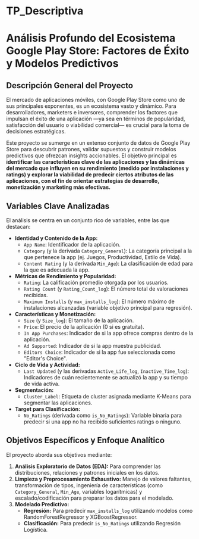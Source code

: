 # TP_Descriptiva
# Análisis Profundo del Ecosistema Google Play Store: Factores de Éxito y Modelos Predictivos

## Descripción General del Proyecto

El mercado de aplicaciones móviles, con Google Play Store como uno de sus principales exponentes, es un ecosistema vasto y dinámico. Para desarrolladores, marketers e inversores, comprender los factores que impulsan el éxito de una aplicación —ya sea en términos de popularidad, satisfacción del usuario o viabilidad comercial— es crucial para la toma de decisiones estratégicas.

Este proyecto se sumerge en un extenso conjunto de datos de Google Play Store para descubrir patrones, validar supuestos y construir modelos predictivos que ofrezcan insights accionables. El objetivo principal es **identificar las características clave de las aplicaciones y las dinámicas del mercado que influyen en su rendimiento (medido por instalaciones y ratings) y explorar la viabilidad de predecir ciertos atributos de las aplicaciones, con el fin de orientar estrategias de desarrollo, monetización y marketing más efectivas.**

## Variables Clave Analizadas

El análisis se centra en un conjunto rico de variables, entre las que destacan:

* **Identidad y Contenido de la App:**
    * `App Name`: Identificador de la aplicación.
    * `Category` (y la derivada `Category_General`): La categoría principal a la que pertenece la app (ej. Juegos, Productividad, Estilo de Vida).
    * `Content Rating` (y la derivada `Min_Age`): La clasificación de edad para la que es adecuada la app.
* **Métricas de Rendimiento y Popularidad:**
    * `Rating`: La calificación promedio otorgada por los usuarios.
    * `Rating Count` (y `Rating_Count_log`): El número total de valoraciones recibidas.
    * `Maximum Installs` (y `max_installs_log`): El número máximo de instalaciones alcanzadas (variable objetivo principal para regresión).
* **Características y Monetización:**
    * `Size` (y `Size_log`): El tamaño de la aplicación.
    * `Price`: El precio de la aplicación (0 si es gratuita).
    * `In App Purchases`: Indicador de si la app ofrece compras dentro de la aplicación.
    * `Ad Supported`: Indicador de si la app muestra publicidad.
    * `Editors Choice`: Indicador de si la app fue seleccionada como "Editor's Choice".
* **Ciclo de Vida y Actividad:**
    * `Last Updated` (y las derivadas `Active_Life_log`, `Inactive_Time_log`): Indicadores de cuán recientemente se actualizó la app y su tiempo de vida activa.
* **Segmentación:**
    * `Cluster_Label`: Etiqueta de cluster asignada mediante K-Means para segmentar las aplicaciones.
* **Target para Clasificación:**
    * `No_Ratings` (derivada como `is_No_Ratings`): Variable binaria para predecir si una app no ha recibido suficientes ratings o ninguno.

## Objetivos Específicos y Enfoque Analítico

El proyecto aborda sus objetivos mediante:

1.  **Análisis Exploratorio de Datos (EDA):** Para comprender las distribuciones, relaciones y patrones iniciales en los datos.
2.  **Limpieza y Preprocesamiento Exhaustivo:** Manejo de valores faltantes, transformación de tipos, ingeniería de características (como `Category_General`, `Min_Age`, variables logarítmicas) y escalado/codificación para preparar los datos para el modelado.
3.  **Modelado Predictivo:**
    * **Regresión:** Para predecir `max_installs_log` utilizando modelos como RandomForestRegressor y XGBoostRegressor.
    * **Clasificación:** Para predecir `is_No_Ratings` utilizando Regresión Logística.
